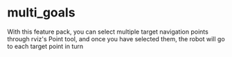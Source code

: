 # multi_goals
With this feature pack, you can select multiple target navigation points through rviz's Point tool, and once you have selected them, the robot will go to each target point in turn
